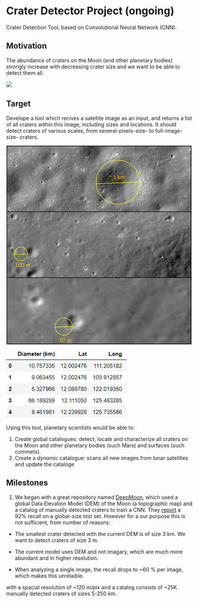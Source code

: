 # Crater Detector Project (ongoing)
Crater Detection Tool, based on Convolutional Neural Network (CNN). 

## Motivation
The abundance of craters on the Moon (and other planetary bodies) strongly increase with decreasing crater size and we want to be able to detect them all. 

![](global_craters_hist.png)

## Target
Develope a tool which recives a satellite image as an input, and returns a list of all craters within this image, including sizes and locations. It should detect craters of various scales, from several-pixels-size- to full-image-size- craters. 

![](LROC_image_scales.png)
![](craters_table.png)

Using this tool, planetary scientists would be able to: 
1. Create global catalogues: detect, locate and characterize all craters on the Moon and other planetary bodies (such Mars) and surfaces (such commets). 
2. Create a *dynamic* catalogue: scans all new images from lunar satellites and update the cataloge

## Milestones
1. We began with a great repository named [DeepMoon](github.com/silburt/DeepMoon), which used a global Data Elevation Model (DEM) of the Moon (a topographic map) and a catalog of manually detected craters to train a CNN. They [report](https://arxiv.org/pdf/1803.02192.pdf) a 92% recall on a global-size test set. However for a our purpose this is not sufficient, from number of reasons:

+ The smallest crater detected with the current DEM is of size 3 km. We want to detect craters of size 3 m. 

+ The current model uses DEM and not imagary, which are much more abundant and in higher resolution. 
+ When analyzing a single image, the recall drops to ~60 % per image, which makes this unrelaible. 



with a spacial resolution of ~120 m/pix and a catalog consists of ~25K manually detected craters of sizes 5-250 km. 

